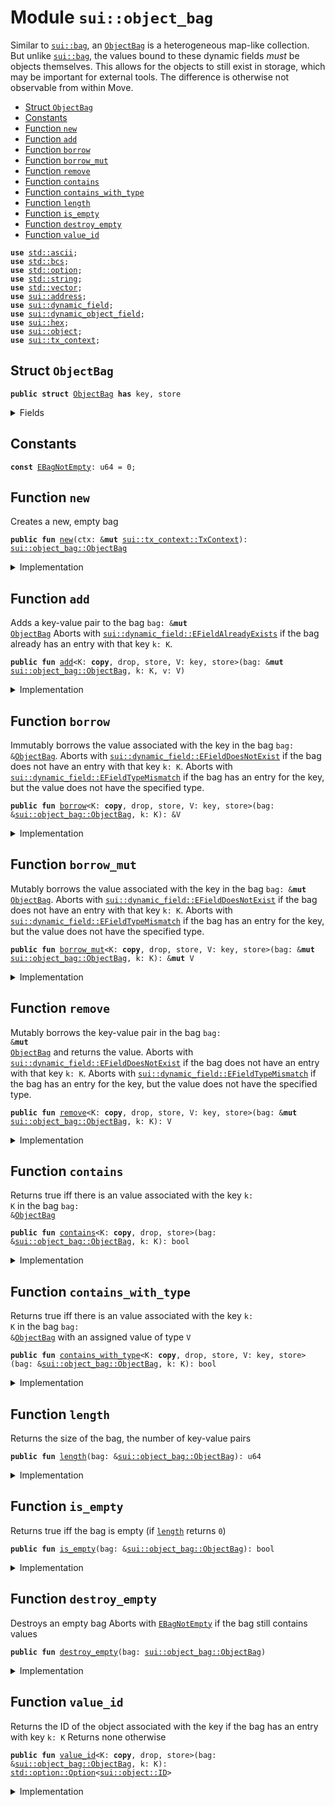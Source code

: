 
<a name="sui_object_bag"></a>

# Module `sui::object_bag`

Similar to <code><a href="../sui/bag.md#sui_bag">sui::bag</a></code>, an <code><a href="../sui/object_bag.md#sui_object_bag_ObjectBag">ObjectBag</a></code> is a heterogeneous map-like collection. But unlike
<code><a href="../sui/bag.md#sui_bag">sui::bag</a></code>, the values bound to these dynamic fields _must_ be objects themselves. This allows
for the objects to still exist in storage, which may be important for external tools.
The difference is otherwise not observable from within Move.


-  [Struct `ObjectBag`](#sui_object_bag_ObjectBag)
-  [Constants](#@Constants_0)
-  [Function `new`](#sui_object_bag_new)
-  [Function `add`](#sui_object_bag_add)
-  [Function `borrow`](#sui_object_bag_borrow)
-  [Function `borrow_mut`](#sui_object_bag_borrow_mut)
-  [Function `remove`](#sui_object_bag_remove)
-  [Function `contains`](#sui_object_bag_contains)
-  [Function `contains_with_type`](#sui_object_bag_contains_with_type)
-  [Function `length`](#sui_object_bag_length)
-  [Function `is_empty`](#sui_object_bag_is_empty)
-  [Function `destroy_empty`](#sui_object_bag_destroy_empty)
-  [Function `value_id`](#sui_object_bag_value_id)


<pre><code><b>use</b> <a href="../std/ascii.md#std_ascii">std::ascii</a>;
<b>use</b> <a href="../std/bcs.md#std_bcs">std::bcs</a>;
<b>use</b> <a href="../std/option.md#std_option">std::option</a>;
<b>use</b> <a href="../std/string.md#std_string">std::string</a>;
<b>use</b> <a href="../std/vector.md#std_vector">std::vector</a>;
<b>use</b> <a href="../sui/address.md#sui_address">sui::address</a>;
<b>use</b> <a href="../sui/dynamic_field.md#sui_dynamic_field">sui::dynamic_field</a>;
<b>use</b> <a href="../sui/dynamic_object_field.md#sui_dynamic_object_field">sui::dynamic_object_field</a>;
<b>use</b> <a href="../sui/hex.md#sui_hex">sui::hex</a>;
<b>use</b> <a href="../sui/object.md#sui_object">sui::object</a>;
<b>use</b> <a href="../sui/tx_context.md#sui_tx_context">sui::tx_context</a>;
</code></pre>



<a name="sui_object_bag_ObjectBag"></a>

## Struct `ObjectBag`



<pre><code><b>public</b> <b>struct</b> <a href="../sui/object_bag.md#sui_object_bag_ObjectBag">ObjectBag</a> <b>has</b> key, store
</code></pre>



<details>
<summary>Fields</summary>


<dl>
<dt>
<code>id: <a href="../sui/object.md#sui_object_UID">sui::object::UID</a></code>
</dt>
<dd>
 the ID of this bag
</dd>
<dt>
<code>size: u64</code>
</dt>
<dd>
 the number of key-value pairs in the bag
</dd>
</dl>


</details>

<a name="@Constants_0"></a>

## Constants


<a name="sui_object_bag_EBagNotEmpty"></a>



<pre><code><b>const</b> <a href="../sui/object_bag.md#sui_object_bag_EBagNotEmpty">EBagNotEmpty</a>: u64 = 0;
</code></pre>



<a name="sui_object_bag_new"></a>

## Function `new`

Creates a new, empty bag


<pre><code><b>public</b> <b>fun</b> <a href="../sui/object_bag.md#sui_object_bag_new">new</a>(ctx: &<b>mut</b> <a href="../sui/tx_context.md#sui_tx_context_TxContext">sui::tx_context::TxContext</a>): <a href="../sui/object_bag.md#sui_object_bag_ObjectBag">sui::object_bag::ObjectBag</a>
</code></pre>



<details>
<summary>Implementation</summary>


<pre><code><b>public</b> <b>fun</b> <a href="../sui/object_bag.md#sui_object_bag_new">new</a>(ctx: &<b>mut</b> TxContext): <a href="../sui/object_bag.md#sui_object_bag_ObjectBag">ObjectBag</a> {
    <a href="../sui/object_bag.md#sui_object_bag_ObjectBag">ObjectBag</a> {
        id: object::new(ctx),
        size: 0,
    }
}
</code></pre>



</details>

<a name="sui_object_bag_add"></a>

## Function `add`

Adds a key-value pair to the bag <code>bag: &<b>mut</b> <a href="../sui/object_bag.md#sui_object_bag_ObjectBag">ObjectBag</a></code>
Aborts with <code><a href="../sui/dynamic_field.md#sui_dynamic_field_EFieldAlreadyExists">sui::dynamic_field::EFieldAlreadyExists</a></code> if the bag already has an entry with
that key <code>k: K</code>.


<pre><code><b>public</b> <b>fun</b> <a href="../sui/object_bag.md#sui_object_bag_add">add</a>&lt;K: <b>copy</b>, drop, store, V: key, store&gt;(bag: &<b>mut</b> <a href="../sui/object_bag.md#sui_object_bag_ObjectBag">sui::object_bag::ObjectBag</a>, k: K, v: V)
</code></pre>



<details>
<summary>Implementation</summary>


<pre><code><b>public</b> <b>fun</b> <a href="../sui/object_bag.md#sui_object_bag_add">add</a>&lt;K: <b>copy</b> + drop + store, V: key + store&gt;(bag: &<b>mut</b> <a href="../sui/object_bag.md#sui_object_bag_ObjectBag">ObjectBag</a>, k: K, v: V) {
    ofield::add(&<b>mut</b> bag.id, k, v);
    bag.size = bag.size + 1;
}
</code></pre>



</details>

<a name="sui_object_bag_borrow"></a>

## Function `borrow`

Immutably borrows the value associated with the key in the bag <code>bag: &<a href="../sui/object_bag.md#sui_object_bag_ObjectBag">ObjectBag</a></code>.
Aborts with <code><a href="../sui/dynamic_field.md#sui_dynamic_field_EFieldDoesNotExist">sui::dynamic_field::EFieldDoesNotExist</a></code> if the bag does not have an entry with
that key <code>k: K</code>.
Aborts with <code><a href="../sui/dynamic_field.md#sui_dynamic_field_EFieldTypeMismatch">sui::dynamic_field::EFieldTypeMismatch</a></code> if the bag has an entry for the key, but
the value does not have the specified type.


<pre><code><b>public</b> <b>fun</b> <a href="../sui/object_bag.md#sui_object_bag_borrow">borrow</a>&lt;K: <b>copy</b>, drop, store, V: key, store&gt;(bag: &<a href="../sui/object_bag.md#sui_object_bag_ObjectBag">sui::object_bag::ObjectBag</a>, k: K): &V
</code></pre>



<details>
<summary>Implementation</summary>


<pre><code><b>public</b> <b>fun</b> <a href="../sui/object_bag.md#sui_object_bag_borrow">borrow</a>&lt;K: <b>copy</b> + drop + store, V: key + store&gt;(bag: &<a href="../sui/object_bag.md#sui_object_bag_ObjectBag">ObjectBag</a>, k: K): &V {
    ofield::borrow(&bag.id, k)
}
</code></pre>



</details>

<a name="sui_object_bag_borrow_mut"></a>

## Function `borrow_mut`

Mutably borrows the value associated with the key in the bag <code>bag: &<b>mut</b> <a href="../sui/object_bag.md#sui_object_bag_ObjectBag">ObjectBag</a></code>.
Aborts with <code><a href="../sui/dynamic_field.md#sui_dynamic_field_EFieldDoesNotExist">sui::dynamic_field::EFieldDoesNotExist</a></code> if the bag does not have an entry with
that key <code>k: K</code>.
Aborts with <code><a href="../sui/dynamic_field.md#sui_dynamic_field_EFieldTypeMismatch">sui::dynamic_field::EFieldTypeMismatch</a></code> if the bag has an entry for the key, but
the value does not have the specified type.


<pre><code><b>public</b> <b>fun</b> <a href="../sui/object_bag.md#sui_object_bag_borrow_mut">borrow_mut</a>&lt;K: <b>copy</b>, drop, store, V: key, store&gt;(bag: &<b>mut</b> <a href="../sui/object_bag.md#sui_object_bag_ObjectBag">sui::object_bag::ObjectBag</a>, k: K): &<b>mut</b> V
</code></pre>



<details>
<summary>Implementation</summary>


<pre><code><b>public</b> <b>fun</b> <a href="../sui/object_bag.md#sui_object_bag_borrow_mut">borrow_mut</a>&lt;K: <b>copy</b> + drop + store, V: key + store&gt;(bag: &<b>mut</b> <a href="../sui/object_bag.md#sui_object_bag_ObjectBag">ObjectBag</a>, k: K): &<b>mut</b> V {
    ofield::borrow_mut(&<b>mut</b> bag.id, k)
}
</code></pre>



</details>

<a name="sui_object_bag_remove"></a>

## Function `remove`

Mutably borrows the key-value pair in the bag <code>bag: &<b>mut</b> <a href="../sui/object_bag.md#sui_object_bag_ObjectBag">ObjectBag</a></code> and returns the value.
Aborts with <code><a href="../sui/dynamic_field.md#sui_dynamic_field_EFieldDoesNotExist">sui::dynamic_field::EFieldDoesNotExist</a></code> if the bag does not have an entry with
that key <code>k: K</code>.
Aborts with <code><a href="../sui/dynamic_field.md#sui_dynamic_field_EFieldTypeMismatch">sui::dynamic_field::EFieldTypeMismatch</a></code> if the bag has an entry for the key, but
the value does not have the specified type.


<pre><code><b>public</b> <b>fun</b> <a href="../sui/object_bag.md#sui_object_bag_remove">remove</a>&lt;K: <b>copy</b>, drop, store, V: key, store&gt;(bag: &<b>mut</b> <a href="../sui/object_bag.md#sui_object_bag_ObjectBag">sui::object_bag::ObjectBag</a>, k: K): V
</code></pre>



<details>
<summary>Implementation</summary>


<pre><code><b>public</b> <b>fun</b> <a href="../sui/object_bag.md#sui_object_bag_remove">remove</a>&lt;K: <b>copy</b> + drop + store, V: key + store&gt;(bag: &<b>mut</b> <a href="../sui/object_bag.md#sui_object_bag_ObjectBag">ObjectBag</a>, k: K): V {
    <b>let</b> v = ofield::remove(&<b>mut</b> bag.id, k);
    bag.size = bag.size - 1;
    v
}
</code></pre>



</details>

<a name="sui_object_bag_contains"></a>

## Function `contains`

Returns true iff there is an value associated with the key <code>k: K</code> in the bag <code>bag: &<a href="../sui/object_bag.md#sui_object_bag_ObjectBag">ObjectBag</a></code>


<pre><code><b>public</b> <b>fun</b> <a href="../sui/object_bag.md#sui_object_bag_contains">contains</a>&lt;K: <b>copy</b>, drop, store&gt;(bag: &<a href="../sui/object_bag.md#sui_object_bag_ObjectBag">sui::object_bag::ObjectBag</a>, k: K): bool
</code></pre>



<details>
<summary>Implementation</summary>


<pre><code><b>public</b> <b>fun</b> <a href="../sui/object_bag.md#sui_object_bag_contains">contains</a>&lt;K: <b>copy</b> + drop + store&gt;(bag: &<a href="../sui/object_bag.md#sui_object_bag_ObjectBag">ObjectBag</a>, k: K): bool {
    ofield::exists_&lt;K&gt;(&bag.id, k)
}
</code></pre>



</details>

<a name="sui_object_bag_contains_with_type"></a>

## Function `contains_with_type`

Returns true iff there is an value associated with the key <code>k: K</code> in the bag <code>bag: &<a href="../sui/object_bag.md#sui_object_bag_ObjectBag">ObjectBag</a></code>
with an assigned value of type <code>V</code>


<pre><code><b>public</b> <b>fun</b> <a href="../sui/object_bag.md#sui_object_bag_contains_with_type">contains_with_type</a>&lt;K: <b>copy</b>, drop, store, V: key, store&gt;(bag: &<a href="../sui/object_bag.md#sui_object_bag_ObjectBag">sui::object_bag::ObjectBag</a>, k: K): bool
</code></pre>



<details>
<summary>Implementation</summary>


<pre><code><b>public</b> <b>fun</b> <a href="../sui/object_bag.md#sui_object_bag_contains_with_type">contains_with_type</a>&lt;K: <b>copy</b> + drop + store, V: key + store&gt;(bag: &<a href="../sui/object_bag.md#sui_object_bag_ObjectBag">ObjectBag</a>, k: K): bool {
    ofield::exists_with_type&lt;K, V&gt;(&bag.id, k)
}
</code></pre>



</details>

<a name="sui_object_bag_length"></a>

## Function `length`

Returns the size of the bag, the number of key-value pairs


<pre><code><b>public</b> <b>fun</b> <a href="../sui/object_bag.md#sui_object_bag_length">length</a>(bag: &<a href="../sui/object_bag.md#sui_object_bag_ObjectBag">sui::object_bag::ObjectBag</a>): u64
</code></pre>



<details>
<summary>Implementation</summary>


<pre><code><b>public</b> <b>fun</b> <a href="../sui/object_bag.md#sui_object_bag_length">length</a>(bag: &<a href="../sui/object_bag.md#sui_object_bag_ObjectBag">ObjectBag</a>): u64 {
    bag.size
}
</code></pre>



</details>

<a name="sui_object_bag_is_empty"></a>

## Function `is_empty`

Returns true iff the bag is empty (if <code><a href="../sui/object_bag.md#sui_object_bag_length">length</a></code> returns <code>0</code>)


<pre><code><b>public</b> <b>fun</b> <a href="../sui/object_bag.md#sui_object_bag_is_empty">is_empty</a>(bag: &<a href="../sui/object_bag.md#sui_object_bag_ObjectBag">sui::object_bag::ObjectBag</a>): bool
</code></pre>



<details>
<summary>Implementation</summary>


<pre><code><b>public</b> <b>fun</b> <a href="../sui/object_bag.md#sui_object_bag_is_empty">is_empty</a>(bag: &<a href="../sui/object_bag.md#sui_object_bag_ObjectBag">ObjectBag</a>): bool {
    bag.size == 0
}
</code></pre>



</details>

<a name="sui_object_bag_destroy_empty"></a>

## Function `destroy_empty`

Destroys an empty bag
Aborts with <code><a href="../sui/object_bag.md#sui_object_bag_EBagNotEmpty">EBagNotEmpty</a></code> if the bag still contains values


<pre><code><b>public</b> <b>fun</b> <a href="../sui/object_bag.md#sui_object_bag_destroy_empty">destroy_empty</a>(bag: <a href="../sui/object_bag.md#sui_object_bag_ObjectBag">sui::object_bag::ObjectBag</a>)
</code></pre>



<details>
<summary>Implementation</summary>


<pre><code><b>public</b> <b>fun</b> <a href="../sui/object_bag.md#sui_object_bag_destroy_empty">destroy_empty</a>(bag: <a href="../sui/object_bag.md#sui_object_bag_ObjectBag">ObjectBag</a>) {
    <b>let</b> <a href="../sui/object_bag.md#sui_object_bag_ObjectBag">ObjectBag</a> { id, size } = bag;
    <b>assert</b>!(size == 0, <a href="../sui/object_bag.md#sui_object_bag_EBagNotEmpty">EBagNotEmpty</a>);
    id.delete()
}
</code></pre>



</details>

<a name="sui_object_bag_value_id"></a>

## Function `value_id`

Returns the ID of the object associated with the key if the bag has an entry with key <code>k: K</code>
Returns none otherwise


<pre><code><b>public</b> <b>fun</b> <a href="../sui/object_bag.md#sui_object_bag_value_id">value_id</a>&lt;K: <b>copy</b>, drop, store&gt;(bag: &<a href="../sui/object_bag.md#sui_object_bag_ObjectBag">sui::object_bag::ObjectBag</a>, k: K): <a href="../std/option.md#std_option_Option">std::option::Option</a>&lt;<a href="../sui/object.md#sui_object_ID">sui::object::ID</a>&gt;
</code></pre>



<details>
<summary>Implementation</summary>


<pre><code><b>public</b> <b>fun</b> <a href="../sui/object_bag.md#sui_object_bag_value_id">value_id</a>&lt;K: <b>copy</b> + drop + store&gt;(bag: &<a href="../sui/object_bag.md#sui_object_bag_ObjectBag">ObjectBag</a>, k: K): Option&lt;ID&gt; {
    ofield::id(&bag.id, k)
}
</code></pre>



</details>
